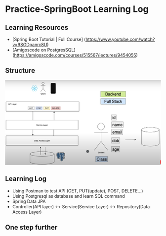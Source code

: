 # Practice-SpringBoot Learning Log
## Learning Resources
 - [Spring Boot Tutorial | Full Course] (https://www.youtube.com/watch?v=9SGDpanrc8U)
 - [Amigoscode on PostgresSQL] (https://amigoscode.com/courses/515567/lectures/9454055)

## Structure
![img.png](img.png)

## Learning Log
 - Using Postman to test API (GET, PUT(update), POST, DELETE...)
 - Using Postgresql as database and learn SQL command
 - Spring Data JPA
 - Controller(API layer) <-> Service(Service Layer) <-> Repository(Data Access Layer)

## One step further
